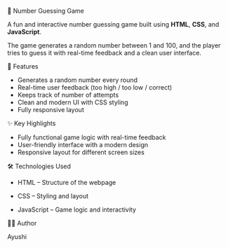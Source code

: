 🎯 Number Guessing Game

A fun and interactive number guessing game built using **HTML**, **CSS**, and **JavaScript**.

The game generates a random number between 1 and 100, and the player tries to guess it with real-time feedback and a clean user interface.

🧠 Features

- Generates a random number every round
- Real-time user feedback (too high / too low / correct)
- Keeps track of number of attempts
- Clean and modern UI with CSS styling
- Fully responsive layout

✨ Key Highlights

- Fully functional game logic with real-time feedback
- User-friendly interface with a modern design
- Responsive layout for different screen sizes

 🛠️ Technologies Used

- HTML – Structure of the webpage

- CSS – Styling and layout

- JavaScript – Game logic and interactivity

👨‍💻 Author

Ayushi
